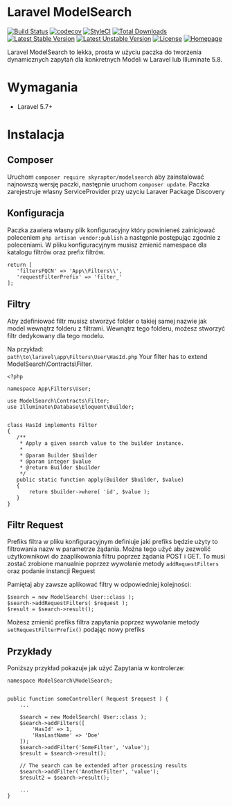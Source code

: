 # Laravel ModelSearch
[![Build Status](https://travis-ci.org/bumbummen99/laravel-modelsearch.png?branch=master)](https://travis-ci.org/bumbummen99/laravel-modelsearch)
[![codecov](https://codecov.io/gh/bumbummen99/laravel-modelsearch/branch/master/graph/badge.svg)](https://codecov.io/gh/bumbummen99/laravel-modelsearch)
[![StyleCI](https://styleci.io/repos/159666547/shield?branch=master)](https://styleci.io/repos/159666547)
[![Total Downloads](https://poser.pugx.org/skyraptor/modelsearch/downloads.png)](https://packagist.org/packages/skyraptor/modelsearch)
[![Latest Stable Version](https://poser.pugx.org/skyraptor/modelsearch/v/stable)](https://packagist.org/packages/skyraptor/modelsearch)
[![Latest Unstable Version](https://poser.pugx.org/skyraptor/modelsearch/v/unstable)](https://packagist.org/packages/skyraptor/modelsearch)
[![License](https://poser.pugx.org/skyraptor/modelsearch/license)](https://packagist.org/packages/skyraptor/modelsearch)
[![Homepage](https://img.shields.io/badge/homepage-skyraptor.eu-informational.svg?style=flat&logo=appveyor)](https://skyraptor.eu)


 Laravel ModelSearch to lekka, prosta w użyciu paczka do tworzenia dynamicznych zapytań dla konkretnych Modeli w Laravel lub Illuminate 5.8.

 # Wymagania
 - Laravel 5.7+

 # Instalacja
 ## Composer

 Uruchom ```composer require skyraptor/modelsearch``` aby zainstalować najnowszą wersję paczki, następnie uruchom ```composer update```. Paczka zarejestruje własny ServiceProvider przy uzyciu Laraver Package Discovery

## Konfiguracja


 Paczka zawiera własny plik konfiguracyjny który powinieneś zainicjować poleceniem  ```php artisan vendor:publish``` a następnie postępując zgodnie z poleceniami. W pliku konfiguracyjnym musisz zmienić namespace dla katalogu filtrów oraz prefix filtrów.

 ```
return [
    'filtersFQCN' => 'App\\Filters\\',
    'requestFilterPrefix' => 'filter_'
];
 ```

## Filtry

 Aby zdefiniować filtr musisz stworzyć folder o takiej samej nazwie jak model wewnątrz folderu z filtrami. Wewnątrz tego folderu, możesz stworzyć filtr dedykowany dla tego modelu.

 Na przykład:   
 ```path\to\laravel\app\Filters\User\HasId.php```
 Your filter has to extend ModelSearch\Contracts\Filter.

 ```
 <?php

namespace App\Filters\User;

use ModelSearch\Contracts\Filter;
use Illuminate\Database\Eloquent\Builder;


class HasId implements Filter
{
    /**
     * Apply a given search value to the builder instance.
     *
     * @param Builder $builder
     * @param integer $value
     * @return Builder $builder
     */
    public static function apply(Builder $builder, $value)
    {
        return $builder->where( 'id', $value );
    }
}
 ```


## Filtr Request

 Prefiks filtra w pliku konfiguracyjnym definiuje jaki prefiks będzie użyty to filtrowania nazw w parametrze żądania. Można tego użyć aby zezwolić użytkownikowi do zaaplikowania filtru poprzez żądania POST i GET. To musi zostać zrobione manualnie poprzez wywołanie metody ```addRequestFilters``` oraz podanie instancji Reguest

 Pamiętaj aby zawsze aplikować filtry w odpowiedniej kolejności:
 ```
 $search = new ModelSearch( User::class );
 $search->addRequestFilters( $request );
 $result = $search->result();
 ```

Możesz zmienić prefiks filtra zapytania poprzez wywołanie metody ```setRequestFilterPrefix()``` podając nowy prefiks

## Przykłady

Poniższy przykład pokazuje jak użyć Zapytania w kontrolerze:

```
namespace ModelSearch\ModelSearch;


public function someController( Request $request ) {
    ...

    $search = new ModelSearch( User::class );
    $search->addFilters([
        'HasId' => 1,
        'HasLastName' => 'Doe'
    ]);
    $search->addFilter('SomeFilter', 'value');
    $result = $search->result();

    // The search can be extended after processing results
    $search->addFilter('AnotherFilter', 'value');
    $result2 = $search->result();

    ...
}
```
